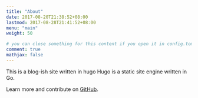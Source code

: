 ```yaml
---
title: "About"
date: 2017-08-20T21:38:52+08:00
lastmod: 2017-08-28T21:41:52+08:00
menu: "main"
weight: 50

# you can close something for this content if you open it in config.toml.
comment: true
mathjax: false
---
```


This is a blog-ish site written in hugo
Hugo is a static site engine written in Go.

Learn more and contribute on [GitHub](https://github.com/gohugoio).


